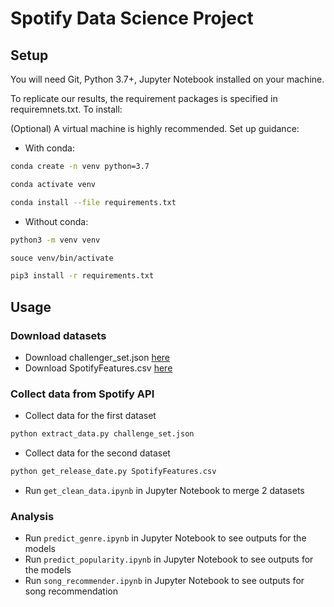 # Spotify Data Science Project

## Setup
You will need Git, Python 3.7+, Jupyter Notebook installed on your machine.

To replicate our results, the requirement packages is specified in requiremnets.txt. To install:

(Optional) A virtual machine is highly recommended. Set up guidance:
* With conda:
```bash
conda create -n venv python=3.7
```
```bash
conda activate venv
```
```bash
conda install --file requirements.txt
```

* Without conda:
```bash
python3 -m venv venv
```
```bash
souce venv/bin/activate
```
```bash
pip3 install -r requirements.txt
```

## Usage

### Download datasets
* Download challenger_set.json [here](https://www.aicrowd.com/challenges/spotify-million-playlist-dataset-challenge)
* Download SpotifyFeatures.csv [here](https://www.kaggle.com/zaheenhamidani/ultimate-spotify-tracks-db)


### Collect data from Spotify API
* Collect data for the first dataset
```bash
python extract_data.py challenge_set.json
```
* Collect data for the second dataset
```bash
python get_release_date.py SpotifyFeatures.csv
```
* Run `get_clean_data.ipynb` in Jupyter Notebook to merge 2 datasets

### Analysis
* Run `predict_genre.ipynb` in Jupyter Notebook to see outputs for the models
* Run `predict_popularity.ipynb` in Jupyter Notebook to see outputs for the models
* Run `song_recommender.ipynb` in Jupyter Notebook to see outputs for song recommendation


